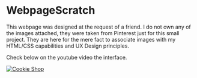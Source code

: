 # WebpageScratch
This webpage was designed at the request of a friend.
I do not own any of the images attached, they were taken from Pinterest just for this small project. They are here for the mere fact to associate images with my HTML/CSS capabilities and UX Design principles.


Check below on the youtube video the interface.

[![Cookie Shop](http://img.youtube.com/vi/CM512fkNlT0/0.jpg)](http://www.youtube.com/watch?v=CM512fkNlT0 "Cookie Shop")
